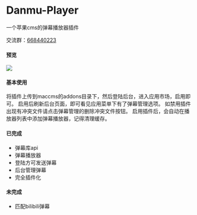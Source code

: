 # Danmu-Player
 一个苹果cms的弹幕播放器插件

交流群：[668440223](https://jq.qq.com/?_wv=1027&k=bnGPrlub)

#### 预览

![](https://s3.bmp.ovh/imgs/2021/10/ffa6c9e258edcdc8.png)

#### 基本使用

将插件上传到maccms的addons目录下，然后登陆后台，进入应用市场，启用即可。
启用后刷新后台页面，即可看见应用菜单下有了弹幕管理选项。
如禁用插件出现有冲突文件请点击弹幕管理的删除冲突文件按钮。
启用插件后，会自动在播放器列表中添加弹幕播放器，记得清理缓存。
#### 已完成

- 弹幕库api
- 弹幕播放器
- 登陆方可发送弹幕
- 后台管理弹幕
- 完全插件化
#### 未完成

- 匹配bilibili弹幕
